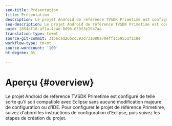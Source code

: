 ```yaml
---
seo-title: Présentation
title: Présentation
description: Le projet Android de référence TVSDK Primetime est configuré de telle sorte qu’il soit compatible avec Eclipse sans aucune modification majeure de configuration ou d’IDE.
seo-description: Le projet Android de référence TVSDK Primetime est configuré de telle sorte qu’il soit compatible avec Eclipse sans aucune modification majeure de configuration ou d’IDE.
uuid: 2854af18-af1a-4c4e-8d96-650f3e15a7aa
translation-type: tm+mt
source-git-commit: 31b6cad26bcc393d731080a70eff1c59551f1c8e
workflow-type: tm+mt
source-wordcount: '100'
ht-degree: 0%

---
```



# Aperçu {#overview}

Le projet Android de référence TVSDK Primetime est configuré de telle sorte qu’il soit compatible avec Eclipse sans aucune modification majeure de configuration ou d’IDE. Pour configurer le projet de référence Primetime, suivez d&#39;abord les instructions de configuration d&#39;Eclipse, puis suivez les étapes de création du projet.
